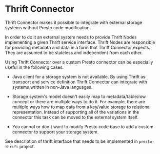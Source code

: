 Thrift Connector
================

Thrift Connector makes it possible to integrate with external storage systems without Presto code modification.

In order to do it an external system needs to provide Thrift Nodes implementing a given Thrift service interface.
Thrift Nodes are responsible for providing metadata and data in a form that Thrift Connector expects.
They are assumed to be stateless and independent from each other.

Using Thrift Connector over a custom Presto connector can be especially useful in the following cases.

* Java client for a storage system is not available.
By using Thrift as transport and service definition Thrift Connector can integrate with systems written in non-Java languages.

* Storage system's model doesn't easily map to metadata/table/row concept or there are multiple ways to do it.
For example, there are multiple ways how to map data from a key/value storage to relational representation.
Instead of supporting all of the variations in the connector this task can be moved to the external system itself.

* You cannot or don't want to modify Presto code base to add a custom connector to support your storage system.

See description of thrift interface that needs to be implemented in `presto-thrift` project.
